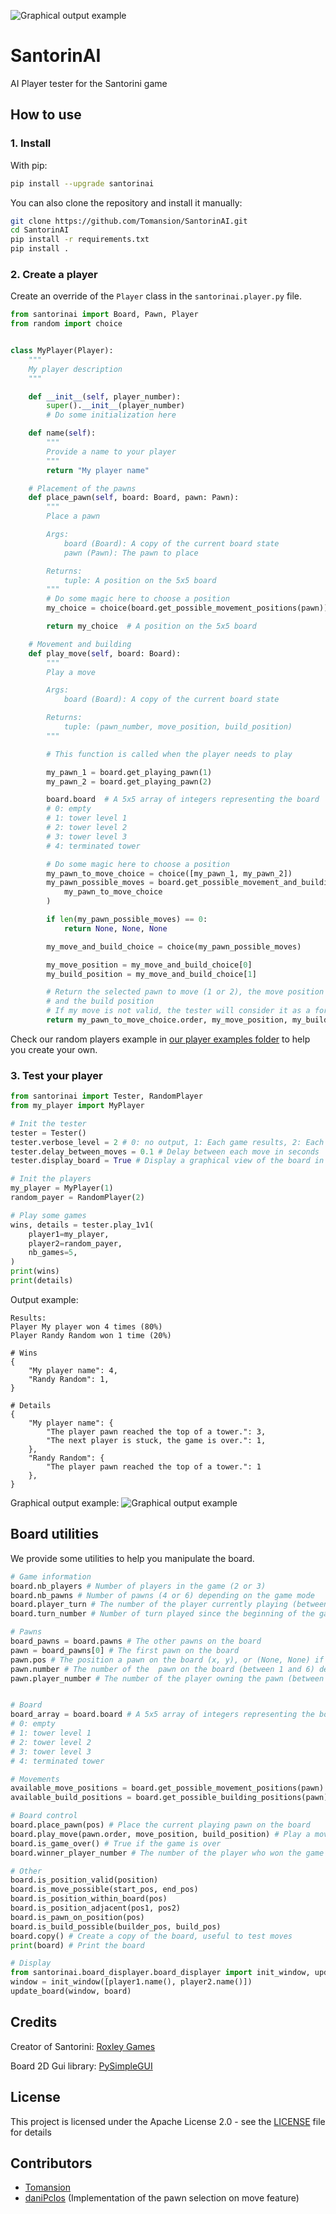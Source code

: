 ![Graphical output example](./images/headban.png)

# SantorinAI

AI Player tester for the Santorini game

## How to use

### 1. Install

With pip:

```bash
pip install --upgrade santorinai
```

You can also clone the repository and install it manually:

```bash
git clone https://github.com/Tomansion/SantorinAI.git
cd SantorinAI
pip install -r requirements.txt
pip install .
```

### 2. Create a player

Create an override of the `Player` class in the `santorinai.player.py` file.

```python
from santorinai import Board, Pawn, Player
from random import choice


class MyPlayer(Player):
    """
    My player description
    """

    def __init__(self, player_number):
        super().__init__(player_number)
        # Do some initialization here

    def name(self):
        """
        Provide a name to your player
        """
        return "My player name"

    # Placement of the pawns
    def place_pawn(self, board: Board, pawn: Pawn):
        """
        Place a pawn

        Args:
            board (Board): A copy of the current board state
            pawn (Pawn): The pawn to place

        Returns:
            tuple: A position on the 5x5 board
        """
        # Do some magic here to choose a position
        my_choice = choice(board.get_possible_movement_positions(pawn))

        return my_choice  # A position on the 5x5 board

    # Movement and building
    def play_move(self, board: Board):
        """
        Play a move

        Args:
            board (Board): A copy of the current board state

        Returns:
            tuple: (pawn_number, move_position, build_position)
        """

        # This function is called when the player needs to play

        my_pawn_1 = board.get_playing_pawn(1)
        my_pawn_2 = board.get_playing_pawn(2)

        board.board  # A 5x5 array of integers representing the board
        # 0: empty
        # 1: tower level 1
        # 2: tower level 2
        # 3: tower level 3
        # 4: terminated tower

        # Do some magic here to choose a position
        my_pawn_to_move_choice = choice([my_pawn_1, my_pawn_2])
        my_pawn_possible_moves = board.get_possible_movement_and_building_positions(
            my_pawn_to_move_choice
        )

        if len(my_pawn_possible_moves) == 0:
            return None, None, None

        my_move_and_build_choice = choice(my_pawn_possible_moves)

        my_move_position = my_move_and_build_choice[0]
        my_build_position = my_move_and_build_choice[1]

        # Return the selected pawn to move (1 or 2), the move position
        # and the build position
        # If my move is not valid, the tester will consider it as a forfeit
        return my_pawn_to_move_choice.order, my_move_position, my_build_position
```

Check our random players example in [our player examples folder](./santorinai/player_examples/) to help you create your own.

### 3. Test your player

```python
from santorinai import Tester, RandomPlayer
from my_player import MyPlayer

# Init the tester
tester = Tester()
tester.verbose_level = 2 # 0: no output, 1: Each game results, 2: Each move summary
tester.delay_between_moves = 0.1 # Delay between each move in seconds
tester.display_board = True # Display a graphical view of the board in a window

# Init the players
my_player = MyPlayer(1)
random_payer = RandomPlayer(2)

# Play some games
wins, details = tester.play_1v1(
    player1=my_player,
    player2=random_payer,
    nb_games=5,
)
print(wins)
print(details)
```

Output example:

```
Results:
Player My player won 4 times (80%)
Player Randy Random won 1 time (20%)

# Wins
{
    "My player name": 4,
    "Randy Random": 1,
}

# Details
{
    "My player name": {
        "The player pawn reached the top of a tower.": 3,
        "The next player is stuck, the game is over.": 1,
    },
    "Randy Random": {
        "The player pawn reached the top of a tower.": 1
    },
}
```

Graphical output example:
![Graphical output example](./images/board_image.png)

## Board utilities

We provide some utilities to help you manipulate the board.

```python
# Game information
board.nb_players # Number of players in the game (2 or 3)
board.nb_pawns # Number of pawns (4 or 6) depending on the game mode
board.player_turn # The number of the player currently playing (between 1 and 3)
board.turn_number # Number of turn played since the beginning of the game

# Pawns
board_pawns = board.pawns # The other pawns on the board
pawn = board_pawns[0] # The first pawn on the board
pawn.pos # The position a pawn on the board (x, y), or (None, None) if it is not placed yet
pawn.number # The number of the  pawn on the board (between 1 and 6) depending on the game mode
pawn.player_number # The number of the player owning the pawn (between 1 and 3) depending on the game mode


# Board
board_array = board.board # A 5x5 array of integers representing the board
# 0: empty
# 1: tower level 1
# 2: tower level 2
# 3: tower level 3
# 4: terminated tower

# Movements
available_move_positions = board.get_possible_movement_positions(pawn)
available_build_positions = board.get_possible_building_positions(pawn)

# Board control
board.place_pawn(pos) # Place the current playing pawn on the board
board.play_move(pawn.order, move_position, build_position) # Play a move (move and build) with the current playing pawn, and go to the next turn
board.is_game_over() # True if the game is over
board.winner_player_number # The number of the player who won the game

# Other
board.is_position_valid(position)
board.is_move_possible(start_pos, end_pos)
board.is_position_within_board(pos)
board.is_position_adjacent(pos1, pos2)
board.is_pawn_on_position(pos)
board.is_build_possible(builder_pos, build_pos)
board.copy() # Create a copy of the board, useful to test moves
print(board) # Print the board

# Display
from santorinai.board_displayer.board_displayer import init_window, update_board
window = init_window([player1.name(), player2.name()])
update_board(window, board)
```

## Credits

Creator of Santorini: [Roxley Games](https://roxley.com/)

Board 2D Gui library: [PySimpleGUI](https://www.pysimplegui.org/en/latest/)

## License

This project is licensed under the Apache License 2.0 - see the [LICENSE](LICENSE) file for details

## Contributors

- [Tomansion](http://github.com/tomansion)
- [daniPclos](https://github.com/daniPclos) (Implementation of the pawn selection on move feature)

